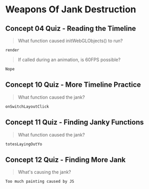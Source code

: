 # Weapons Of Jank Destruction

## Concept 04 Quiz - Reading the Timeline

> What function caused initWebGLObjects() to run?

`render`

> If called during an animation, is 60FPS possible?

`Nope`

## Concept 10 Quiz - More Timeline Practice

> What function caused the jank?

`onSwitchLayoutClick`

## Concept 11 Quiz - Finding Janky Functions

> What function caused the jank?

`totesLayingOutYo`

## Concept 12 Quiz - Finding More Jank

> What's causing the jank?

`Too much painting caused by JS`